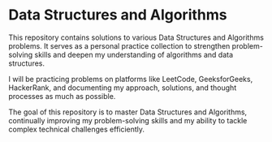 # Data Structures and Algorithms

This repository contains solutions to various Data Structures and Algorithms problems. It serves as a personal practice collection to strengthen problem-solving skills and deepen my understanding of algorithms and data structures. <br>

I will be practicing problems on platforms like LeetCode, GeeksforGeeks, HackerRank, and documenting my approach, solutions, and thought processes as much as possible.<br>

The goal of this repository is to master Data Structures and Algorithms, continually improving my problem-solving skills and my ability to tackle complex technical challenges efficiently.